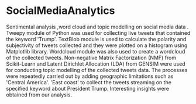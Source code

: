 # SocialMediaAnalytics
Sentimental analysis ,word cloud and topic modelling on social media data .
Tweepy module of Python was used for collecting live tweets that contained the keyword 'Trump'. 
TextBlob module is used to calculate the polarity and subjectivity of tweets collected and they were plotted on a histogram using Matplotlib library.
Wordcloud module was also used to create a wordcloud of the collected tweets.
Non-negative Matrix Factorization (NMF) from Scikit-Learn and Latent Dirichlet Allocation (LDA) from GENSIM were used for conducting topic modelling of the collected tweets data.
The processes were repeatedly carried out by adding geographic limitations such as 'Central America'. 'East coast' to collect the tweets streaming on the specified keyword about President Trump.
Interesting insights were obtained from our analysis.
